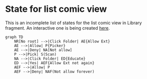 # State for list comic view

This is an incomplete list of states for the list comic view in Library fragment.
An interactive one is being created [here](https://app.diagrams.net/#G1vVbMf8XX_1M9Dhzb62Zwcm9M27VDSvJg).

```mermaid
graph TD
    NR[No root] -->|Click Folder| AE{Allow Ext}
    AE -->|Allow| P{Picker}
    AE -->|Deny| NA[Not allow]
    P -->|Pick| S(Scan)
    NA -->|Click Folder| ED{Educate}
    ED -->|Yes| AEF{Allow Ext not again}
    AEF -->|Allow| P
    AEF -->|Deny| NAF(Not allow forever)
```
